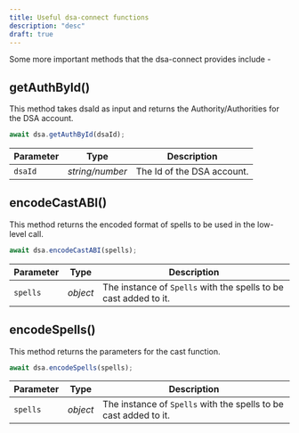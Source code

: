 ```yaml
---
title: Useful dsa-connect functions
description: "desc"
draft: true
---
```


Some more important methods that the dsa-connect provides include -

## getAuthById()

This method takes dsaId as input and returns the Authority/Authorities for the DSA account.

```js
await dsa.getAuthById(dsaId);
```

| Parameter | Type            | Description                |
| --------- | --------------- | -------------------------- |
| `dsaId`   | _string/number_ | The Id of the DSA account. |

## encodeCastABI()

This method returns the encoded format of spells to be used in the low-level call.

```js
await dsa.encodeCastABI(spells);
```

| Parameter | Type     | Description                                                      |
| --------- | -------- | ---------------------------------------------------------------- |
| `spells`  | _object_ | The instance of `Spells` with the spells to be cast added to it. |

## encodeSpells()

This method returns the parameters for the cast function.

```js
await dsa.encodeSpells(spells);
```

| Parameter | Type     | Description                                                      |
| --------- | -------- | ---------------------------------------------------------------- |
| `spells`  | _object_ | The instance of `Spells` with the spells to be cast added to it. |
